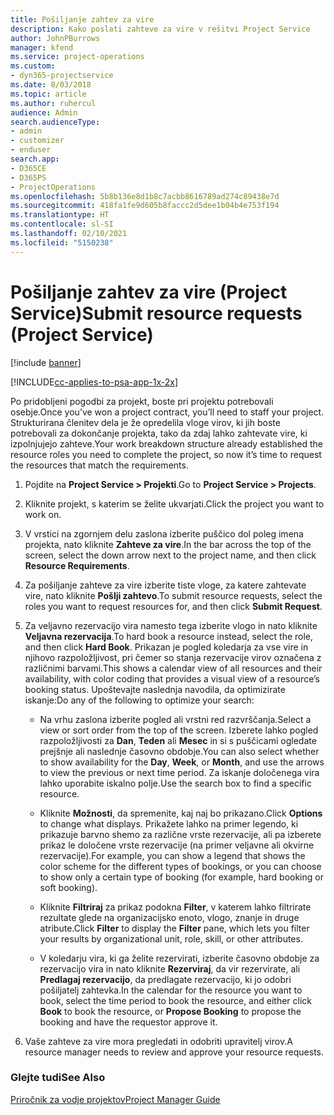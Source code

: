```yaml
---
title: Pošiljanje zahtev za vire
description: Kako poslati zahteve za vire v rešitvi Project Service
author: JohnPBurrows
manager: kfend
ms.service: project-operations
ms.custom:
- dyn365-projectservice
ms.date: 8/03/2018
ms.topic: article
ms.author: ruhercul
audience: Admin
search.audienceType:
- admin
- customizer
- enduser
search.app:
- D365CE
- D365PS
- ProjectOperations
ms.openlocfilehash: 5b8b136e8d1b8c7acbb8616789ad274c89438e7d
ms.sourcegitcommit: 418fa1fe9d605b8faccc2d5dee1b04b4e753f194
ms.translationtype: HT
ms.contentlocale: sl-SI
ms.lasthandoff: 02/10/2021
ms.locfileid: "5150238"
---
```

# <a name="submit-resource-requests-project-service"></a><span data-ttu-id="60699-103">Pošiljanje zahtev za vire (Project Service)</span><span class="sxs-lookup"><span data-stu-id="60699-103">Submit resource requests (Project Service)</span></span>

[!include [banner](../includes/psa-now-project-operations.md)]

[!INCLUDE[cc-applies-to-psa-app-1x-2x](../includes/cc-applies-to-psa-app-1x-2x.md)]

<span data-ttu-id="60699-104">Po pridobljeni pogodbi za projekt, boste pri projektu potrebovali osebje.</span><span class="sxs-lookup"><span data-stu-id="60699-104">Once you’ve won a project contract, you’ll need to staff your project.</span></span> <span data-ttu-id="60699-105">Strukturirana členitev dela je že opredelila vloge virov, ki jih boste potrebovali za dokončanje projekta, tako da zdaj lahko zahtevate vire, ki izpolnjujejo zahteve.</span><span class="sxs-lookup"><span data-stu-id="60699-105">Your work breakdown structure already established the resource roles you need to complete the project, so now it’s time to request the resources that match the requirements.</span></span>  
  
1.  <span data-ttu-id="60699-106">Pojdite na **Project Service > Projekti**.</span><span class="sxs-lookup"><span data-stu-id="60699-106">Go to **Project Service > Projects**.</span></span>  
  
2.  <span data-ttu-id="60699-107">Kliknite projekt, s katerim se želite ukvarjati.</span><span class="sxs-lookup"><span data-stu-id="60699-107">Click the project you want to work on.</span></span>  
  
3.  <span data-ttu-id="60699-108">V vrstici na zgornjem delu zaslona izberite puščico dol poleg imena projekta, nato kliknite **Zahteve za vire**.</span><span class="sxs-lookup"><span data-stu-id="60699-108">In the bar across the top of the screen, select the down arrow next to the project name, and then click **Resource Requirements**.</span></span>  
  
4.  <span data-ttu-id="60699-109">Za pošiljanje zahteve za vire izberite tiste vloge, za katere zahtevate vire, nato kliknite **Pošlji zahtevo**.</span><span class="sxs-lookup"><span data-stu-id="60699-109">To submit resource requests, select the roles you want to request resources for, and then click **Submit Request**.</span></span>  
  
5.  <span data-ttu-id="60699-110">Za veljavno rezervacijo vira namesto tega izberite vlogo in nato kliknite **Veljavna rezervacija**.</span><span class="sxs-lookup"><span data-stu-id="60699-110">To hard book a resource instead, select the role, and then click **Hard Book**.</span></span> <span data-ttu-id="60699-111">Prikazan je pogled koledarja za vse vire in njihovo razpoložljivost, pri čemer so stanja rezervacije virov označena z različnimi barvami.</span><span class="sxs-lookup"><span data-stu-id="60699-111">This shows a calendar view of all resources and their availability, with color coding that provides a visual view of a resource’s booking status.</span></span> <span data-ttu-id="60699-112">Upoštevajte naslednja navodila, da optimizirate iskanje:</span><span class="sxs-lookup"><span data-stu-id="60699-112">Do any of the following to optimize your search:</span></span>  
  
    -   <span data-ttu-id="60699-113">Na vrhu zaslona izberite pogled ali vrstni red razvrščanja.</span><span class="sxs-lookup"><span data-stu-id="60699-113">Select a view or sort order from the top of the screen.</span></span> <span data-ttu-id="60699-114">Izberete lahko pogled razpoložljivosti za **Dan**, **Teden** ali **Mesec** in si s puščicami ogledate prejšnje ali naslednje časovno obdobje.</span><span class="sxs-lookup"><span data-stu-id="60699-114">You can also select whether to show availability for the **Day**, **Week**, or **Month**, and use the arrows to view the previous or next time period.</span></span> <span data-ttu-id="60699-115">Za iskanje določenega vira lahko uporabite iskalno polje.</span><span class="sxs-lookup"><span data-stu-id="60699-115">Use the search box to find a specific resource.</span></span>  
  
    -   <span data-ttu-id="60699-116">Kliknite **Možnosti**, da spremenite, kaj naj bo prikazano.</span><span class="sxs-lookup"><span data-stu-id="60699-116">Click **Options** to change what displays.</span></span> <span data-ttu-id="60699-117">Prikažete lahko na primer legendo, ki prikazuje barvno shemo za različne vrste rezervacije, ali pa izberete prikaz le določene vrste rezervacije (na primer veljavne ali okvirne rezervacije).</span><span class="sxs-lookup"><span data-stu-id="60699-117">For example, you can show a legend that shows the color scheme for the different types of bookings, or you can choose to show only a certain type of booking (for example, hard booking or soft booking).</span></span>  
  
    -   <span data-ttu-id="60699-118">Kliknite **Filtriraj** za prikaz podokna **Filter**, v katerem lahko filtrirate rezultate glede na organizacijsko enoto, vlogo, znanje in druge atribute.</span><span class="sxs-lookup"><span data-stu-id="60699-118">Click **Filter** to display the **Filter** pane, which lets you filter your results by organizational unit, role, skill, or other attributes.</span></span>  
  
    -   <span data-ttu-id="60699-119">V koledarju vira, ki ga želite rezervirati, izberite časovno obdobje za rezervacijo vira in nato kliknite **Rezerviraj**, da vir rezervirate, ali **Predlagaj rezervacijo**, da predlagate rezervacijo, ki jo odobri pošiljatelj zahtevka.</span><span class="sxs-lookup"><span data-stu-id="60699-119">In the calendar for the resource you want to book, select the time period to book the resource, and either click **Book** to book the resource, or **Propose Booking** to propose the booking and have the requestor approve it.</span></span>  
  
6.  <span data-ttu-id="60699-120">Vaše zahteve za vire mora pregledati in odobriti upravitelj virov.</span><span class="sxs-lookup"><span data-stu-id="60699-120">A resource manager needs to review and approve your resource requests.</span></span>  
  
### <a name="see-also"></a><span data-ttu-id="60699-121">Glejte tudi</span><span class="sxs-lookup"><span data-stu-id="60699-121">See Also</span></span>  
 [<span data-ttu-id="60699-122">Priročnik za vodje projektov</span><span class="sxs-lookup"><span data-stu-id="60699-122">Project Manager Guide</span></span>](../psa/project-manager-guide.md)
